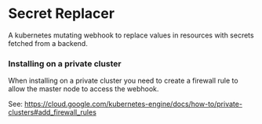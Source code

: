 # Secret Replacer
A kubernetes mutating webhook to replace values in resources with secrets fetched from a backend.


### Installing on a private cluster
When installing on a private cluster you need to create a firewall rule to allow the master node to access the webhook.

See: https://cloud.google.com/kubernetes-engine/docs/how-to/private-clusters#add_firewall_rules
